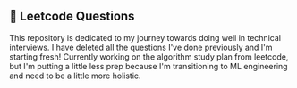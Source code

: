 ## :wrench: Leetcode Questions

This repository is dedicated to my journey towards doing well in technical interviews. I have deleted all the questions I've done previously and I'm starting fresh! Currently working on the algorithm study plan from leetcode, but I'm putting a little less prep because I'm transitioning to ML engineering and need to be a little more holistic.
